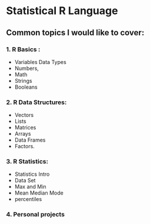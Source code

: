 # Statistical R Language
## Common topics I would like to cover:

### 1. R Basics :
   * Variables Data Types
   * Numbers,
   * Math
   * Strings 
   * Booleans

   
### 2. R Data Structures:
   * Vectors
   * Lists
   * Matrices
   * Arrays
   * Data Frames
   * Factors.

### 3. R Statistics: 
   * Statistics Intro
   * Data Set
   * Max and Min
   * Mean Median Mode
   * percentiles
   
### 4. Personal projects
   
